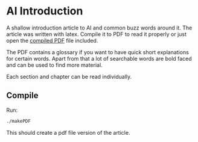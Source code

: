 # AI Introduction
A shallow introduction article to AI and common buzz words around it. The article was written with latex. Compile it to PDF to read it properly or just open the [compiled PDF](https://github.com/DiscoverAI/ai-intro/blob/master/ai-intro-article.pdf) file included.

The PDF contains a glossary if you want to have quick short explanations for certain words. Apart from that a lot of searchable words are bold faced and can be used to find more material.

Each section and chapter can be read individually.

## Compile
Run:
```bash
./makePDF
```

This should create a pdf file version of the article.
